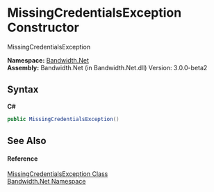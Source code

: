 ﻿# MissingCredentialsException Constructor 
 

MissingCredentialsException

**Namespace:**&nbsp;<a href ="N_Bandwidth_Net.md">Bandwidth.Net</a><br />**Assembly:**&nbsp;Bandwidth.Net (in Bandwidth.Net.dll) Version: 3.0.0-beta2

## Syntax

**C#**<br />
``` C#
public MissingCredentialsException()
```


## See Also


#### Reference
<a href ="T_Bandwidth_Net_MissingCredentialsException.md">MissingCredentialsException Class</a><br /><a href ="N_Bandwidth_Net.md">Bandwidth.Net Namespace</a><br />